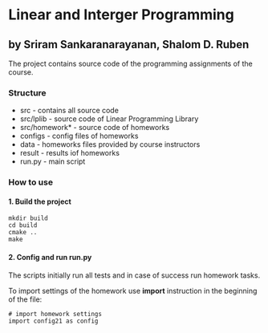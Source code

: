 # Linear and Interger Programming

## by Sriram Sankaranarayanan, Shalom D. Ruben

The project contains source code of the programming assignments of the course.

### Structure

* src - contains all source code
* src/lplib - source code of Linear Programming Library
* src/homework* - source code of homeworks
* configs - config files of homeworks
* data - homeworks files provided by course instructors
* result - results iof homeworks
* run.py - main script

### How to use

#### 1. Build the project
    mkdir build
    cd build
    cmake ..
    make

#### 2. Config and run run.py

The scripts initially run all tests and in case of success run homework tasks.

To import settings of the homework use **import** instruction in the beginning of the file:

    # import homework settings
    import config21 as config
